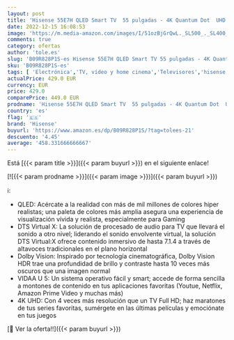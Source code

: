```yaml
---
layout: post
title: 'Hisense 55E7H QLED Smart TV  55 pulgadas - 4K Quantum Dot  UHD  Dolby Vision  HDR  Alexa Built-in  Bluetooth  Disney+  Netflix  Youtube  Nuevo 2022 '
date: 2022-12-15 16:08:53
image: 'https://m.media-amazon.com/images/I/51ozBjGrQwL._SL500_._SL400_.jpg'
comments: true
category: ofertas
author: 'tole.es'
slug: 'B09R828P1S-es Hisense 55E7H QLED Smart TV 55 pulgadas - 4K Quantum Dot...'
sku: 'B09R828P1S-es'
tags: [ 'Electrónica','TV, vídeo y home cinema','Televisores','hisense','smart','tv','🇪🇸', ]
actualPrice: 429.0 EUR
currency: EUR
price: 429.0
comparePrice: 449.0 EUR
prodname: 'Hisense 55E7H QLED Smart TV  55 pulgadas - 4K Quantum Dot  UHD  Dolby Vision  HDR  Alexa Built-in  Bluetooth  Disney+  Netflix  Youtube  Nuevo 2022 '
country: 'es'
flag: '🇪🇸'
brand: 'Hisense'
buyurl: 'https://www.amazon.es/dp/B09R828P1S/?tag=tolees-21'
descuento: '4.45'
average: '458.331666666667'
---
```


Está [{{< param title >}}]({{< param buyurl >}}) en el siguiente enlace!

[![{{< param prodname >}}]({{< param image >}})]({{< param buyurl >}})

ℹ️:

- QLED: Acércate a la realidad con más de mil millones de colores hiper realistas; una paleta de colores más amplia asegura una experiencia de visualización vívida y realista, especialmente para Gaming
- DTS Virtual X: La solución de procesado de audio para TV que llevará el sonido a otro nivel; liderando el sonido envolvente virtual, la solución DTS Virtual:X ofrece contenido inmersivo de hasta 7.1.4 a través de altavoces tradicionales en el plano horizontal
- Dolby Vision: Inspirado por tecnología cinematográfica, Dolby Vision HDR trae una profundidad de brillo y contraste hasta 10 veces más oscuros que una imagen normal
- VIDAA U 5: Un sistema operativo fácil y smart; accede de forma sencilla a montones de contenido en tus aplicaciones favoritas (Youtue, Netflix, Amazon Prime Video y muchas más)
- 4K UHD: Con 4 veces más resolución que un TV Full HD; haz maratones de tus series favoritas, sumérgete en las últimas películas y emociónate en tus juegos

[🛒 Ver la oferta!!]({{< param buyurl >}})

